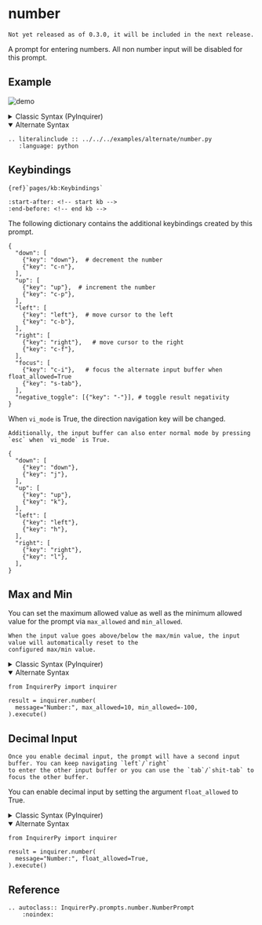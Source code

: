 # number

```{attention}
Not yet released as of 0.3.0, it will be included in the next release.
```

A prompt for entering numbers. All non number input will be disabled for this prompt.

## Example

![demo](https://assets.kazhala.me/InquirerPy/number.gif)

<details>
  <summary>Classic Syntax (PyInquirer)</summary>

```{eval-rst}
.. literalinclude :: ../../../examples/classic/number.py
   :language: python
```

</details>

<details open>
  <summary>Alternate Syntax</summary>

```{eval-rst}
.. literalinclude :: ../../../examples/alternate/number.py
   :language: python
```

</details>

## Keybindings

```{seealso}
{ref}`pages/kb:Keybindings`
```

```{include} ../kb.md
:start-after: <!-- start kb -->
:end-before: <!-- end kb -->
```

The following dictionary contains the additional keybindings created by this prompt.

```
{
  "down": [
    {"key": "down"},  # decrement the number
    {"key": "c-n"},
  ],
  "up": [
    {"key": "up"},  # increment the number
    {"key": "c-p"},
  ],
  "left": [
    {"key": "left"},  # move cursor to the left
    {"key": "c-b"},
  ],
  "right": [
    {"key": "right"},   # move cursor to the right
    {"key": "c-f"},
  ],
  "focus": [
    {"key": "c-i"},   # focus the alternate input buffer when float_allowed=True
    {"key": "s-tab"},
  ],
  "negative_toggle": [{"key": "-"}], # toggle result negativity
}
```

When `vi_mode` is True, the direction navigation key will be changed.

```{tip}
Additionally, the input buffer can also enter normal mode by pressing `esc` when `vi_mode` is True.
```

```
{
  "down": [
    {"key": "down"},
    {"key": "j"},
  ],
  "up": [
    {"key": "up"},
    {"key": "k"},
  ],
  "left": [
    {"key": "left"},
    {"key": "h"},
  ],
  "right": [
    {"key": "right"},
    {"key": "l"},
  ],
}
```

## Max and Min

You can set the maximum allowed value as well as the minimum allowed value for the prompt via `max_allowed` and `min_allowed`.

```{hint}
When the input value goes above/below the max/min value, the input value will automatically reset to the
configured max/min value.
```

<details>
  <summary>Classic Syntax (PyInquirer)</summary>

```{code-block} python
from InquirerPy import prompt

questions = [
  {
    "type": "number",
    "message": "Number:",
    "max_allowed": 10,
    "min_allowed": -100
  }
]

result = prompt(questions)
```

</details>

<details open>
  <summary>Alternate Syntax</summary>

```{code-block} python
from InquirerPy import inquirer

result = inquirer.number(
  message="Number:", max_allowed=10, min_allowed=-100,
).execute()
```

</details>

## Decimal Input

```{tip}
Once you enable decimal input, the prompt will have a second input buffer. You can keep navigating `left`/`right`
to enter the other input buffer or you can use the `tab`/`shit-tab` to focus the other buffer.
```

You can enable decimal input by setting the argument `float_allowed` to True.

<details>
  <summary>Classic Syntax (PyInquirer)</summary>

```{code-block} python
from InquirerPy import prompt

questions = [
  {
    "type": "number",
    "message": "Number:",
    "float_allowed": True
  }
]

result = prompt(questions)
```

</details>

<details open>
  <summary>Alternate Syntax</summary>

```{code-block} python
from InquirerPy import inquirer

result = inquirer.number(
  message="Number:", float_allowed=True,
).execute()
```

</details>

## Reference

```{eval-rst}
.. autoclass:: InquirerPy.prompts.number.NumberPrompt
    :noindex:
```
